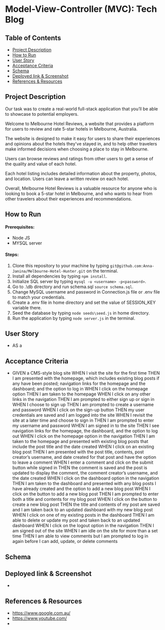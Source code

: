 # Model-View-Controller (MVC): Tech Blog


**Table of Contents**
-
- [Project Description](#project-description)
- [How to Run](#how-to-run)
- [User Story](#user-story)
- [Acceptance Criteria](#acceptance-criteria)
- [Schema](#schema)
- [Deployed link & Screenshot](#deployed-link--screenshot)
- [References & Resources](#references--resources)


**Project Description**
-

 Our task was to create a real-world full-stack application that you’ll be able to showcase to potential employers.

Welcome to Melbourne Hotel Reviews, a website that provides a platform for users to review and rate 5-star hotels in Melbourne, Australia.

The website is designed to make it easy for users to share their experiences and opinions about the hotels they've stayed in, and to help other travelers make informed decisions when choosing a place to stay in Melbourne.

Users can browse reviews and ratings from other users to get a sense of the quality and value of each hotel.

Each hotel listing includes detailed information about the property, photos, and location. Users can leave a written review on each hotel.

Overall, Melbourne Hotel Reviews is a valuable resource for anyone who is looking to book a 5-star hotel in Melbourne, and who wants to hear from other travelers about their experiences and recommendations.

**How to Run**
-

#### Prerequisites:
- Node JS
- MYSQL server

#### Steps:

1) Clone this repository to your machine by typing `git@github.com:Anna-Janina/Melbourne-Hotel-Hunter.git` on the terminal.
2) Install all dependencies by typing `npm install`.
3) Initialize SQL server by typing `mysql -u <username> -p<password>`.
4) Go to .\db directory and run schema.sql `source schema.sql`.
5) Change MySQL username and password in Connection.js file or .env file to match your credentials.
6) Create a .env file in home directory and set the value of SESSION_KEY variable there.
6) Seed the database by typing `node seeds\seed.js` in home directory.
7) Run the application by typing `node server.js` in the terminal.



**User Story**
-
- AS a  


**Acceptance Criteria**
-
- GIVEN a CMS-style blog site
WHEN I visit the site for the first time
THEN I am presented with the homepage, which includes existing blog posts if any have been posted; navigation links for the homepage and the dashboard; and the option to log in
WHEN I click on the homepage option
THEN I am taken to the homepage
WHEN I click on any other links in the navigation
THEN I am prompted to either sign up or sign in
WHEN I choose to sign up
THEN I am prompted to create a username and password
WHEN I click on the sign-up button
THEN my user credentials are saved and I am logged into the site
WHEN I revisit the site at a later time and choose to sign in
THEN I am prompted to enter my username and password
WHEN I am signed in to the site
THEN I see navigation links for the homepage, the dashboard, and the option to log out
WHEN I click on the homepage option in the navigation
THEN I am taken to the homepage and presented with existing blog posts that include the post title and the date created
WHEN I click on an existing blog post
THEN I am presented with the post title, contents, post creator’s username, and date created for that post and have the option to leave a comment
WHEN I enter a comment and click on the submit button while signed in
THEN the comment is saved and the post is updated to display the comment, the comment creator’s username, and the date created
WHEN I click on the dashboard option in the navigation
THEN I am taken to the dashboard and presented with any blog posts I have already created and the option to add a new blog post
WHEN I click on the button to add a new blog post
THEN I am prompted to enter both a title and contents for my blog post
WHEN I click on the button to create a new blog post
THEN the title and contents of my post are saved and I am taken back to an updated dashboard with my new blog post
WHEN I click on one of my existing posts in the dashboard
THEN I am able to delete or update my post and taken back to an updated dashboard
WHEN I click on the logout option in the navigation
THEN I am signed out of the site
WHEN I am idle on the site for more than a set time
THEN I am able to view comments but I am prompted to log in again before I can add, update, or delete comments

**Schema**
- 


**Deployed link & Screenshot**
-
- 






**References & Resources**
-
- https://www.google.com.au/
- https://www.youtube.com/
-


